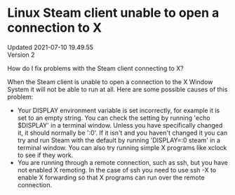 # Linux Steam client unable to open a connection to X
Updated 2021-07-10 19.49.55  
Version 2  

How do I fix problems with the Steam client connecting to X?  
  
When the Steam client is unable to open a connection to the X Window System it will not be able to run at all.  Here are some possible causes of this problem:  
  
* Your DISPLAY environment variable is set incorrectly, for example it is set to an empty string.  You can check the setting by running 'echo $DISPLAY' in a terminal window.  Unless you have specifically changed it, it should normally be ':0'.  If it isn't and you haven't changed it you can try and run Steam with the default by running 'DISPLAY=:0 steam' in a terminal window.  You can also try running simple X programs like xclock to see if they work.
* You are running through a remote connection, such as ssh, but you have not enabled X remoting.  In the case of ssh you need to use ssh -X to enable X forwarding so that X programs can run over the remote connection.